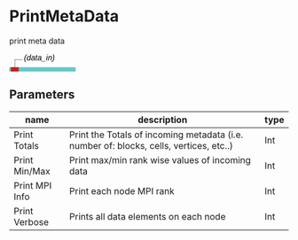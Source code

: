 
# PrintMetaData
print meta data

<svg width="85.39999999999999em" height="5.6em" >
<style>.text { font: normal 1.0em sans-serif;}tspan{ font: italic 1.0em sans-serif;}.moduleName{ font: bold 1.0em sans-serif;}</style>
<rect x="0em" y="1.8em" width="8.54em" height="3.0em" rx="0.1em" ry="0.1em" style="fill:#64c8c8ff;" />
<rect x="0.2em" y="1.8em" width="1.0em" height="1.0em" rx="0em" ry="0em" style="fill:#c81e1eff;" >
<title>data_in</title></rect>
<rect x="0.7em" y="0.8em" width="0.03333333333333333em" height="1.0em" rx="0em" ry="0em" style="fill:#000000;" />
<rect x="0.7em" y="0.8em" width="1.0em" height="0.03333333333333333em" rx="0em" ry="0em" style="fill:#000000;" />
<text x="1.9em" y="0.9em" class="text" ><tspan> (data_in)</tspan></text>
<text x="0.2em" y="3.6500000000000004em" class="moduleName" >PrintMetaData</text></svg>

## Parameters
|name|description|type|
|-|-|-|
|Print Totals|Print the Totals of incoming metadata (i.e. number of: blocks, cells, vertices, etc..)|Int|
|Print Min/Max|Print max/min rank wise values of incoming data|Int|
|Print MPI Info|Print each node MPI rank|Int|
|Print Verbose|Prints all data elements on each node|Int|
